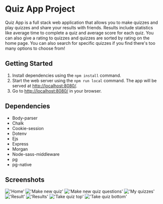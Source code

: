 # Quiz App Project

Quiz App is a full stack web application that allows you to make quizzes and play quizzes and share your results with friends. Results include statistics like average time to complete a quiz and average score for each quiz. You can also give a rating to quizzes and quizzes are sorted by rating on the home page. You can also search for specific quizzes if you find there's too many options to choose from!

## Getting Started

1. Install dependencies using the `npm install` command.
2. Start the web server using the `npm run local` command. The app will be served at <http://localhost:8080/>.
3. Go to <http://localhost:8080/> in your browser.

## Dependencies

- Body-parser
- Chalk
- Cookie-session
- Dotenv
- Ejs
- Express
- Morgan
- Node-sass-middleware
- pg
- pg-native

## Screenshots

!['Home'](https://github.com/TheMartonfi/quiz-app-midterm/blob/master/docs/home.png?raw=true)
!['Make new quiz'](https://github.com/TheMartonfi/quiz-app-midterm/blob/master/docs/make-new-quiz.png?raw=true)
!['Make new quiz questions'](https://github.com/TheMartonfi/quiz-app-midterm/blob/master/docs/make-quiz-questions.png?raw=true)
!['My quizzes'](https://github.com/TheMartonfi/quiz-app-midterm/blob/master/docs/my-quizzes.png?raw=true)
!['Result'](https://github.com/TheMartonfi/quiz-app-midterm/blob/master/docs/result.png?raw=true)
!['Results'](https://github.com/TheMartonfi/quiz-app-midterm/blob/master/docs/results.png?raw=true)
!['Take quiz top'](https://github.com/TheMartonfi/quiz-app-midterm/blob/master/docs/take-quiz-top.png?raw=true)
!['Take quiz bottom'](https://github.com/TheMartonfi/quiz-app-midterm/blob/master/docs/take-quiz-bottom.png?raw=true)
